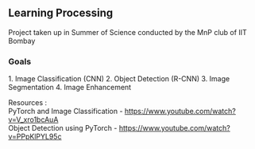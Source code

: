 <h2> Learning Processing </h2>

Project taken up in Summer of Science conducted by the MnP club of IIT Bombay <br>

<h3> Goals </h3>
1. Image Classification (CNN)
2. Object Detection (R-CNN)
3. Image Segmentation 
4. Image Enhancement

Resources : <br>
PyTorch and Image Classification - https://www.youtube.com/watch?v=V_xro1bcAuA <br>
Object Detection using PyTorch - https://www.youtube.com/watch?v=PPpKlPYL95c

